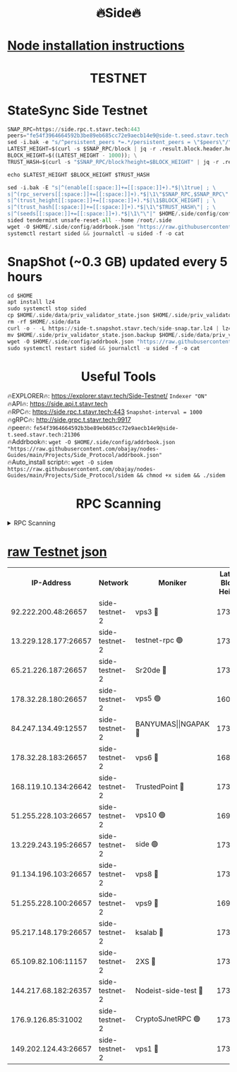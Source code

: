 <h1 align="center"> 🔥Side🔥</h1>

[Node installation instructions](https://github.com/obajay/nodes-Guides/tree/main/Projects/Side_Protocol)
=

<h1 align="center"> TESTNET</h1>

# StateSync Side Testnet
```python
SNAP_RPC=https://side.rpc.t.stavr.tech:443
peers="fe54f3964664592b3be89eb685cc72e9aecb14e9@side-t.seed.stavr.tech:21306"
sed -i.bak -e "s/^persistent_peers *=.*/persistent_peers = \"$peers\"/" $HOME/.side/config/config.toml
LATEST_HEIGHT=$(curl -s $SNAP_RPC/block | jq -r .result.block.header.height); \
BLOCK_HEIGHT=$((LATEST_HEIGHT - 1000)); \
TRUST_HASH=$(curl -s "$SNAP_RPC/block?height=$BLOCK_HEIGHT" | jq -r .result.block_id.hash)

echo $LATEST_HEIGHT $BLOCK_HEIGHT $TRUST_HASH

sed -i.bak -E "s|^(enable[[:space:]]+=[[:space:]]+).*$|\1true| ; \
s|^(rpc_servers[[:space:]]+=[[:space:]]+).*$|\1\"$SNAP_RPC,$SNAP_RPC\"| ; \
s|^(trust_height[[:space:]]+=[[:space:]]+).*$|\1$BLOCK_HEIGHT| ; \
s|^(trust_hash[[:space:]]+=[[:space:]]+).*$|\1\"$TRUST_HASH\"| ; \
s|^(seeds[[:space:]]+=[[:space:]]+).*$|\1\"\"|" $HOME/.side/config/config.toml
sided tendermint unsafe-reset-all --home /root/.side
wget -O $HOME/.side/config/addrbook.json "https://raw.githubusercontent.com/obajay/nodes-Guides/main/Projects/Side_Protocol/addrbook.json"
systemctl restart sided && journalctl -u sided -f -o cat
```
# SnapShot (~0.3 GB) updated every 5 hours
```python
cd $HOME
apt install lz4
sudo systemctl stop sided
cp $HOME/.side/data/priv_validator_state.json $HOME/.side/priv_validator_state.json.backup
rm -rf $HOME/.side/data
curl -o - -L https://side-t.snapshot.stavr.tech/side-snap.tar.lz4 | lz4 -c -d - | tar -x -C $HOME/.side --strip-components 2
mv $HOME/.side/priv_validator_state.json.backup $HOME/.side/data/priv_validator_state.json
wget -O $HOME/.side/config/addrbook.json "https://raw.githubusercontent.com/obajay/nodes-Guides/main/Projects/Side_Protocol/addrbook.json"
sudo systemctl restart sided && journalctl -u sided -f -o cat
```
 <h1 align="center"> Useful Tools</h1>
 
🔥EXPLORER🔥: https://explorer.stavr.tech/Side-Testnet/        `Indexer "ON"` \
🔥API🔥:      https://side.api.t.stavr.tech \
🔥RPC🔥:      https://side.rpc.t.stavr.tech:443              `Snapshot-interval = 1000` \
🔥gRPC🔥:     http://side.grpc.t.stavr.tech:9917 \
🔥peer🔥:     `fe54f3964664592b3be89eb685cc72e9aecb14e9@side-t.seed.stavr.tech:21306` \
🔥Addrbook🔥: ```wget -O $HOME/.side/config/addrbook.json "https://raw.githubusercontent.com/obajay/nodes-Guides/main/Projects/Side_Protocol/addrbook.json"``` \
🔥Auto_install script🔥:  `wget -O sidem https://raw.githubusercontent.com/obajay/nodes-Guides/main/Projects/Side_Protocol/sidem && chmod +x sidem && ./sidem`

<h1 align="center"> RPC Scanning</h1>

<details>
<summary>RPC Scanning</summary>

<h2 align="center"> We scan nodes in real time every 4 hours. And we provide the final result of RPC endpoints.
We cannot influence the operation of these nodes in any way. </h2>


```python
If Voting Power is higher than 0 --> then the Node is a validator of the network and may be subject to attack and be a potential threat to the chain.
```
```python
We marked such validators with a red symbol
```

</details>

[raw Testnet json](https://rpc-check.sidet.stavr.tech/sidet/rpc-sidet-result.json)
=


<table><tr><th>IP-Address</th><th>Network</th><th>Moniker</th><th>Latest Block Height</th><th>Earliest Block Height</th><th>Catching Up</th><th>Tx Index</th><th>Voting Power</th><th>Scan Time</th></tr><tr><td>92.222.200.48:26657</td><td>side-testnet-2</td><td>vps3 🔴</td><td>173600</td><td>1</td><td>False</td><td>on</td><td>90</td><td>2024-03-05T08:47:57.168811790UTC</td></tr><tr><td>13.229.128.177:26657</td><td>side-testnet-2</td><td>testnet-rpc 🟢</td><td>173600</td><td>1</td><td>False</td><td>on</td><td>0</td><td>2024-03-05T08:47:58.376403203UTC</td></tr><tr><td>65.21.226.187:26657</td><td>side-testnet-2</td><td>Sr20de 🔴</td><td>173600</td><td>1</td><td>False</td><td>on</td><td>6755</td><td>2024-03-05T08:47:58.702661042UTC</td></tr><tr><td>178.32.28.180:26657</td><td>side-testnet-2</td><td>vps5 🟢</td><td>160810</td><td>1</td><td>False</td><td>on</td><td>0</td><td>2024-03-05T08:47:59.666363183UTC</td></tr><tr><td>84.247.134.49:12557</td><td>side-testnet-2</td><td>BANYUMAS||NGAPAK 🔴</td><td>173600</td><td>1</td><td>False</td><td>off</td><td>333</td><td>2024-03-05T08:48:00.006865948UTC</td></tr><tr><td>178.32.28.183:26657</td><td>side-testnet-2</td><td>vps6 🔴</td><td>168852</td><td>1</td><td>False</td><td>on</td><td>90</td><td>2024-03-05T08:48:06.999931072UTC</td></tr><tr><td>168.119.10.134:26642</td><td>side-testnet-2</td><td>TrustedPoint 🔴</td><td>173602</td><td>1</td><td>False</td><td>off</td><td>20006544</td><td>2024-03-05T08:48:07.528719169UTC</td></tr><tr><td>51.255.228.103:26657</td><td>side-testnet-2</td><td>vps10 🟢</td><td>169663</td><td>1</td><td>False</td><td>on</td><td>0</td><td>2024-03-05T08:48:08.412988790UTC</td></tr><tr><td>13.229.243.195:26657</td><td>side-testnet-2</td><td>side 🟢</td><td>173602</td><td>1</td><td>False</td><td>on</td><td>0</td><td>2024-03-05T08:48:12.245967385UTC</td></tr><tr><td>91.134.196.103:26657</td><td>side-testnet-2</td><td>vps8 🔴</td><td>173602</td><td>1</td><td>False</td><td>on</td><td>90</td><td>2024-03-05T08:48:15.761104060UTC</td></tr><tr><td>51.255.228.100:26657</td><td>side-testnet-2</td><td>vps9 🔴</td><td>169264</td><td>1</td><td>False</td><td>on</td><td>90</td><td>2024-03-05T08:48:19.550367536UTC</td></tr><tr><td>95.217.148.179:26657</td><td>side-testnet-2</td><td>ksalab 🔴</td><td>173602</td><td>6001</td><td>False</td><td>off</td><td>8783</td><td>2024-03-05T08:48:07.298421394UTC</td></tr><tr><td>65.109.82.106:11157</td><td>side-testnet-2</td><td>2XS 🔴</td><td>173600</td><td>10001</td><td>False</td><td>off</td><td>107</td><td>2024-03-05T08:47:54.282879154UTC</td></tr><tr><td>144.217.68.182:26357</td><td>side-testnet-2</td><td>Nodeist-side-test 🔴</td><td>173602</td><td>123001</td><td>False</td><td>off</td><td>20008070</td><td>2024-03-05T08:48:11.041619367UTC</td></tr><tr><td>176.9.126.85:31002</td><td>side-testnet-2</td><td>CryptoSJnetRPC 🟢</td><td>173602</td><td>159785</td><td>False</td><td>on</td><td>0</td><td>2024-03-05T08:48:14.843695555UTC</td></tr><tr><td>149.202.124.43:26657</td><td>side-testnet-2</td><td>vps1 🔴</td><td>173602</td><td>161001</td><td>False</td><td>on</td><td>90</td><td>2024-03-05T08:48:16.594779096UTC</td></tr></table>